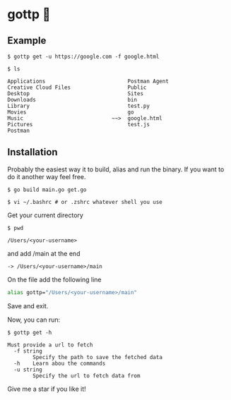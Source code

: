 # gottp 🐹

## Example

```shell
$ gottp get -u https://google.com -f google.html
```

```shell
$ ls

Applications                          Postman Agent
Creative Cloud Files                  Public
Desktop                               Sites
Downloads                             bin
Library                               test.py
Movies                                go
Music                            ~~>  google.html
Pictures                              test.js
Postman                               
```

## Installation

Probably the easiest way it to build, alias and run the binary. If you want to do it another way feel free.

```shell
$ go build main.go get.go
```
```shell
$ vi ~/.bashrc # or .zshrc whatever shell you use
```
Get your current directory 
```shell
$ pwd

/Users/<your-username>
```
and add /main at the end
```shell
-> /Users/<your-username>/main
```

On the file add the following line
```sh
alias gottp="/Users/<your-username>/main"
```

Save and exit.

Now, you can run:
```shell
$ gottp get -h

Must provide a url to fetch
  -f string
    	Specify the path to save the fetched data
  -h	Learn abou the commands
  -u string
    	Specify the url to fetch data from
```

Give me a star if you like it!